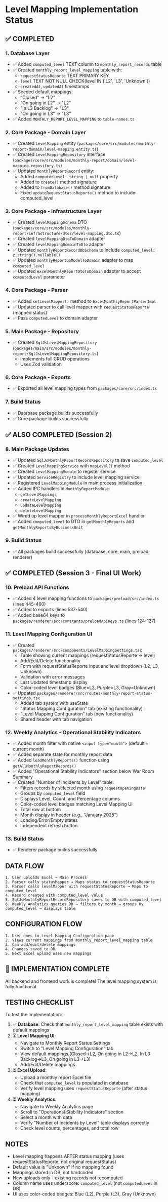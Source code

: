 # Level Mapping Implementation Status

## ✅ COMPLETED

### 1. Database Layer
- ✅ Added `computed_level` TEXT column to `monthly_report_records` table
- ✅ Created `monthly_report_level_mapping` table with:
  - `requestStatusReporte` TEXT PRIMARY KEY
  - `level` TEXT NOT NULL CHECK(level IN ('L2', 'L3', 'Unknown'))
  - `createdAt`, `updatedAt` timestamps
- ✅ Seeded default mappings:
  - "Closed" → "L2"
  - "On going in L2" → "L2"
  - "In L3 Backlog" → "L3"
  - "On going in L3" → "L3"
- ✅ Added `MONTHLY_REPORT_LEVEL_MAPPING` to `table-names.ts`

### 2. Core Package - Domain Layer
- ✅ Created `LevelMapping` entity (`packages/core/src/modules/monthly-report/domain/level-mapping.entity.ts`)
- ✅ Created `LevelMappingRepository` interface (`packages/core/src/modules/monthly-report/domain/level-mapping.repository.ts`)
- ✅ Updated `MonthlyReportRecord` entity:
  - Added `computedLevel: string | null` property
  - Added to `create()` method signature
  - Added to `fromDatabase()` method signature
  - Fixed `updateRequestStatusReporte()` method to include computed_level

### 3. Core Package - Infrastructure Layer
- ✅ Created `levelMappingSchema` DTO (`packages/core/src/modules/monthly-report/infrastructure/dtos/level-mapping.dto.ts`)
- ✅ Created `levelMappingDtoToDomain` adapter
- ✅ Created `levelMappingDomainToDto` adapter
- ✅ Updated `monthlyReportRecordDbSchema` to include `computed_level: z.string().nullable()`
- ✅ Updated `monthlyReportDbModelToDomain` adapter to map `computed_level`
- ✅ Updated `excelMonthlyReportDtoToDomain` adapter to accept `computedLevel` parameter

### 4. Core Package - Parser
- ✅ Added `setLevelMapper()` method to `ExcelMonthlyReportParserImpl`
- ✅ Updated parser to call level mapper with `requestStatusReporte` (mapped status)
- ✅ Pass `computedLevel` to domain adapter

### 5. Main Package - Repository
- ✅ Created `SqlJsLevelMappingRepository` (`packages/main/src/modules/monthly-report/SqlJsLevelMappingRepository.ts`)
  - Implements full CRUD operations
  - Uses Zod validation

### 6. Core Package - Exports
- ✅ Exported all level mapping types from `packages/core/src/index.ts`

### 7. Build Status
- ✅ Database package builds successfully
- ✅ Core package builds successfully

## ✅ ALSO COMPLETED (Session 2)

### 8. Main Package Updates
- ✅ Updated `SqlJsMonthlyReportRecordRepository` to save `computed_level`
- ✅ Created `LevelMappingService` with `mapLevel()` method
- ✅ Created `LevelMappingModule` to register service
- ✅ Updated `ServiceRegistry` to include level mapping service
- ✅ Registered `LevelMappingModule` in main process initialization
- ✅ Added IPC handlers in `MonthlyReportModule`:
  - `getLevelMappings`
  - `createLevelMapping`
  - `updateLevelMapping`
  - `deleteLevelMapping`
- ✅ Wired up level mapper in `processMonthlyReportExcel` handler
- ✅ Added `computed_level` to DTO in `getMonthlyReports` and `getMonthlyReportsByBusinessUnit`

### 9. Build Status
- ✅ All packages build successfully (database, core, main, preload, renderer)

## ✅ COMPLETED (Session 3 - Final UI Work)

### 10. Preload API Functions
- ✅ Added 4 level mapping functions to `packages/preload/src/index.ts` (lines 445-460)
- ✅ Added to exports (lines 537-540)
- ✅ Added base64 keys to `packages/renderer/src/constants/preloadApiKeys.ts` (lines 124-127)

### 11. Level Mapping Configuration UI
- ✅ Created `packages/renderer/src/components/LevelMappingSettings.tsx`
  - Table showing current mappings (requestStatusReporte → level)
  - Add/Edit/Delete functionality
  - Form with requestStatusReporte input and level dropdown (L2, L3, Unknown)
  - Validation with error messages
  - Last Updated timestamp display
  - Color-coded level badges (Blue=L2, Purple=L3, Gray=Unknown)
- ✅ Updated `packages/renderer/src/routes/monthly-report-status-settings.tsx`
  - Added tab system with useState
  - "Status Mapping Configuration" tab (existing functionality)
  - "Level Mapping Configuration" tab (new functionality)
  - Shared header with tab navigation

### 12. Weekly Analytics - Operational Stability Indicators
- ✅ Added month filter with native `<input type="month">` (default = current month)
- ✅ Added separate state for monthly report data
- ✅ Added `loadMonthlyReports()` function using `getAllMonthlyReportRecords()`
- ✅ Added "Operational Stability Indicators" section below War Room Summary
- ✅ Created "Number of Incidents by Level" table:
  - Filters records by selected month using `requestOpeningDate`
  - Groups by `computed_level` field
  - Displays Level, Count, and Percentage columns
  - Color-coded level badges matching Level Mapping UI
  - Total row at bottom
  - Month display in header (e.g., "January 2025")
  - Loading/Error/Empty states
  - Independent refresh button

### 13. Build Status
- ✅ Renderer package builds successfully

## DATA FLOW

```
1. User uploads Excel → Main Process
2. Parser calls statusMapper → Maps status to requestStatusReporte
3. Parser calls levelMapper with requestStatusReporte → Maps to computed_level
4. Record created with computed_level value
5. SqlJsMonthlyReportRecordRepository saves to DB with computed_level
6. Weekly Analytics queries DB → filters by month → groups by computed_level → displays table
```

## CONFIGURATION FLOW

```
1. User goes to Level Mapping Configuration page
2. Views current mappings from monthly_report_level_mapping table
3. Can add/edit/delete mappings
4. Changes saved to DB
5. Next Excel upload uses new mappings
```

## 🎉 IMPLEMENTATION COMPLETE

All backend and frontend work is complete! The level mapping system is fully functional.

## TESTING CHECKLIST

To test the implementation:

1. ✅ **Database**: Check that `monthly_report_level_mapping` table exists with default mappings
2. ⏳ **Level Mapping UI**:
   - Navigate to Monthly Report Status Settings
   - Switch to "Level Mapping Configuration" tab
   - View default mappings (Closed→L2, On going in L2→L2, In L3 Backlog→L3, On going in L3→L3)
   - Add/Edit/Delete mappings
3. ⏳ **Excel Upload**:
   - Upload a monthly report Excel file
   - Check that `computed_level` is populated in database
   - Verify level mapping uses `requestStatusReporte` (after status mapping)
4. ⏳ **Weekly Analytics**:
   - Navigate to Weekly Analytics page
   - Scroll to "Operational Stability Indicators" section
   - Select a month with data
   - Verify "Number of Incidents by Level" table displays correctly
   - Check level counts, percentages, and total row

## NOTES

- Level mapping happens AFTER status mapping (uses requestStatusReporte, not original requestStatus)
- Default value is "Unknown" if no mapping found
- Mappings stored in DB, not hardcoded
- New uploads only - existing records not recomputed
- Column name uses underscore: `computed_level` (not `computedLevel` in DB)
- UI uses color-coded badges: Blue (L2), Purple (L3), Gray (Unknown)
